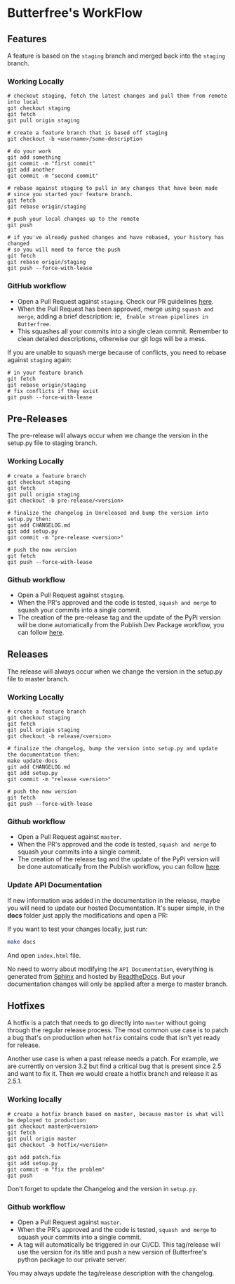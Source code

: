 # Butterfree's WorkFlow

## Features

A feature is based on the `staging` branch and merged back into the `staging` branch.


### Working Locally

```
# checkout staging, fetch the latest changes and pull them from remote into local
git checkout staging
git fetch
git pull origin staging

# create a feature branch that is based off staging
git checkout -b <username>/some-description

# do your work
git add something
git commit -m "first commit"
git add another
git commit -m "second commit"

# rebase against staging to pull in any changes that have been made
# since you started your feature branch.
git fetch
git rebase origin/staging

# push your local changes up to the remote
git push

# if you've already pushed changes and have rebased, your history has changed
# so you will need to force the push
git fetch
git rebase origin/staging
git push --force-with-lease
````


### GitHub workflow

- Open a Pull Request against `staging`. Check our PR guidelines [here](https://github.com/quintoandar/butterfree/blob/master/CONTRIBUTING.md#pull-request-guideline).
- When the Pull Request has been approved, merge using `squash and merge`, adding a brief description:
ie, ` Enable stream pipelines in Butterfree`.
- This squashes all your commits into a single clean commit. Remember to clean detailed descriptions, otherwise our git logs will be a mess.

If you are unable to squash merge because of conflicts, you need to rebase against `staging` again:

```
# in your feature branch
git fetch
git rebase origin/staging
# fix conflicts if they exist
git push --force-with-lease
```

## Pre-Releases

The pre-release will always occur when we change the version in the setup.py file to staging branch.


### Working Locally

```
# create a feature branch
git checkout staging
git fetch
git pull origin staging
git checkout -b pre-release/<version>

# finalize the changelog in Unreleased and bump the version into setup.py then:
git add CHANGELOG.md
git add setup.py
git commit -m "pre-release <version>"

# push the new version
git fetch
git push --force-with-lease
```

### Github workflow

- Open a Pull Request against `staging`.
- When the PR's approved and the code is tested, `squash and merge` to squash your commits into a single commit.
- The creation of the pre-release tag and the update of the PyPi version will be done 
automatically from the Publish Dev Package workflow, you can follow [here](https://github.com/quintoandar/butterfree/actions?query=workflow%3A%22Publish+Dev+Package%22).

## Releases

The release will always occur when we change the version in the setup.py file to master branch.


### Working Locally

```
# create a feature branch
git checkout staging
git fetch
git pull origin staging
git checkout -b release/<version>

# finalize the changelog, bump the version into setup.py and update the documentation then:
make update-docs
git add CHANGELOG.md
git add setup.py
git commit -m "release <version>"

# push the new version
git fetch
git push --force-with-lease
```

### Github workflow

- Open a Pull Request against `master`.
- When the PR's approved and the code is tested, `squash and merge` to squash your commits into a single commit.
- The creation of the release tag and the update of the PyPi version will be done 
automatically from the Publish workflow, you can follow [here](https://github.com/quintoandar/butterfree/actions?query=workflow%3APublish).

### Update API Documentation

If new information was added in the documentation in the release, maybe you will need to update our hosted Documentation. It's super simple, in the **docs** folder just apply the modifications and open a PR:

If you want to test your changes locally, just run:
 
```bash
make docs
```

And open `index.html` file. 

No need to worry about modifying the `API Documentation`,  everything is generated from [Sphinx](https://www.sphinx-doc.org/en/master/index.html) and hosted by [ReadtheDocs](https://readthedocs.org/). But your documentation changes will only be applied after a merge to master branch.


## Hotfixes

A hotfix is a patch that needs to go directly into `master` without going through the regular release process.
The most common use case is to patch a bug that's on production when `hotfix` contains code that isn't yet ready for release.

Another use case is when a past release needs a patch. For example, we are currently on version 3.2 but find a critical 
bug that is present since 2.5 and want to fix it. Then we would create a hotfix branch and release it as 2.5.1.

### Working locally

```
# create a hotfix branch based on master, because master is what will be deployed to production
git checkout master@<version>
git fetch
git pull origin master
git checkout -b hotfix/<version>

git add patch.fix
git add setup.py
git commit -m "fix the problem"
git push
```

Don't forget to update the Changelog and the version in `setup.py`.

### Github workflow

- Open a Pull Request against `master`.
- When the PR's approved and the code is tested, `squash and merge` to squash your commits into a single commit.
- A tag will automatically be triggered in our CI/CD. This tag/release will use the version for its title and push a new version
of Butterfree's python package to our private server.

You may always update the tag/release description with the changelog.
